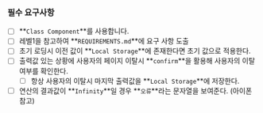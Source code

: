 ### **필수 요구사항**

- [ ] **`Class Component`**를 사용합니다.
- [ ] 레벨1을 참고하여 **`REQUIREMENTS.md`**에 요구 사항 도출
- [ ] 초기 로딩시 이전 값이 **`Local Storage`**에 존재한다면 초기 값으로 적용한다.
- [ ] 출력값 있는 상황에 사용자의 페이지 이탈시 **`confirm`**을 활용해 사용자의 이탈 여부를 확인한다.
  - [ ] 항상 사용자의 이탈시 마지막 출력값을 **`Local Storage`**에 저장한다.
- [ ] 연산의 결과값이 **`Infinity`**일 경우 **`오류`**라는 문자열을 보여준다. (아이폰 참고)
